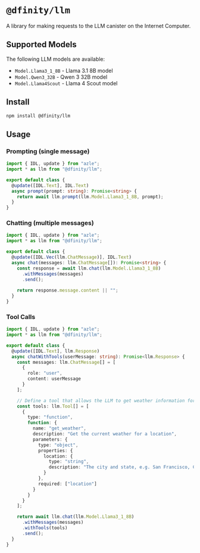 # `@dfinity/llm`

A library for making requests to the LLM canister on the Internet Computer.

## Supported Models

The following LLM models are available:

- `Model.Llama3_1_8B` - Llama 3.1 8B model
- `Model.Qwen3_32B` - Qwen 3 32B model
- `Model.Llama4Scout` - Llama 4 Scout model

## Install

```bash
npm install @dfinity/llm
```

## Usage

### Prompting (single message)

```typescript
import { IDL, update } from "azle";
import * as llm from "@dfinity/llm";

export default class {
  @update([IDL.Text], IDL.Text)
  async prompt(prompt: string): Promise<string> {
    return await llm.prompt(llm.Model.Llama3_1_8B, prompt);
  }
}
```

### Chatting (multiple messages)

```typescript
import { IDL, update } from "azle";
import * as llm from "@dfinity/llm";

export default class {
  @update([IDL.Vec(llm.ChatMessage)], IDL.Text)
  async chat(messages: llm.ChatMessage[]): Promise<string> {
    const response = await llm.chat(llm.Model.Llama3_1_8B)
      .withMessages(messages)
      .send();
    
    return response.message.content || "";
  }
}
```

### Tool Calls

```typescript
import { IDL, update } from "azle";
import * as llm from "@dfinity/llm";

export default class {
  @update([IDL.Text], llm.Response)
  async chatWithTools(userMessage: string): Promise<llm.Response> {
    const messages: llm.ChatMessage[] = [
      {
        role: "user",
        content: userMessage
      }
    ];

    // Define a tool that allows the LLM to get weather information for a location
    const tools: llm.Tool[] = [
      {
        type: "function",
        function: {
          name: "get_weather",
          description: "Get the current weather for a location",
          parameters: {
            type: "object",
            properties: {
              location: {
                type: "string",
                description: "The city and state, e.g. San Francisco, CA"
              }
            },
            required: ["location"]
          }
        }
      }
    ];

    return await llm.chat(llm.Model.Llama3_1_8B)
      .withMessages(messages)
      .withTools(tools)
      .send();
  }
}
```
